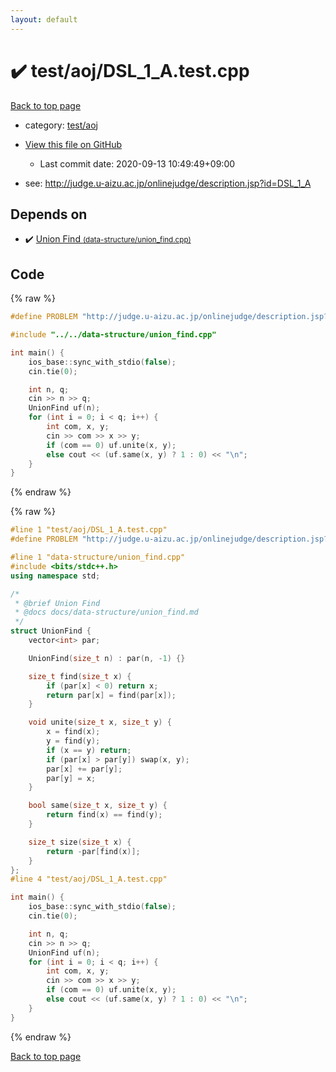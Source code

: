 ```yaml
---
layout: default
---
```


<!-- mathjax config similar to math.stackexchange -->
<script type="text/javascript" async
  src="https://cdnjs.cloudflare.com/ajax/libs/mathjax/2.7.5/MathJax.js?config=TeX-MML-AM_CHTML">
</script>
<script type="text/x-mathjax-config">
  MathJax.Hub.Config({
    TeX: { equationNumbers: { autoNumber: "AMS" }},
    tex2jax: {
      inlineMath: [ ['$','$'] ],
      processEscapes: true
    },
    "HTML-CSS": { matchFontHeight: false },
    displayAlign: "left",
    displayIndent: "2em"
  });
</script>

<script type="text/javascript" src="https://cdnjs.cloudflare.com/ajax/libs/jquery/3.4.1/jquery.min.js"></script>
<script src="https://cdn.jsdelivr.net/npm/jquery-balloon-js@1.1.2/jquery.balloon.min.js" integrity="sha256-ZEYs9VrgAeNuPvs15E39OsyOJaIkXEEt10fzxJ20+2I=" crossorigin="anonymous"></script>
<script type="text/javascript" src="../../../assets/js/copy-button.js"></script>
<link rel="stylesheet" href="../../../assets/css/copy-button.css" />


# :heavy_check_mark: test/aoj/DSL_1_A.test.cpp

<a href="../../../index.html">Back to top page</a>

* category: <a href="../../../index.html#0d0c91c0cca30af9c1c9faef0cf04aa9">test/aoj</a>
* <a href="{{ site.github.repository_url }}/blob/master/test/aoj/DSL_1_A.test.cpp">View this file on GitHub</a>
    - Last commit date: 2020-09-13 10:49:49+09:00


* see: <a href="http://judge.u-aizu.ac.jp/onlinejudge/description.jsp?id=DSL_1_A">http://judge.u-aizu.ac.jp/onlinejudge/description.jsp?id=DSL_1_A</a>


## Depends on

* :heavy_check_mark: <a href="../../../library/data-structure/union_find.cpp.html">Union Find <small>(data-structure/union_find.cpp)</small></a>


## Code

<a id="unbundled"></a>
{% raw %}
```cpp
#define PROBLEM "http://judge.u-aizu.ac.jp/onlinejudge/description.jsp?id=DSL_1_A"

#include "../../data-structure/union_find.cpp"

int main() {
    ios_base::sync_with_stdio(false);
    cin.tie(0);

    int n, q;
    cin >> n >> q;
    UnionFind uf(n);
    for (int i = 0; i < q; i++) {
        int com, x, y;
        cin >> com >> x >> y;
        if (com == 0) uf.unite(x, y);
        else cout << (uf.same(x, y) ? 1 : 0) << "\n";
    }
}
```
{% endraw %}

<a id="bundled"></a>
{% raw %}
```cpp
#line 1 "test/aoj/DSL_1_A.test.cpp"
#define PROBLEM "http://judge.u-aizu.ac.jp/onlinejudge/description.jsp?id=DSL_1_A"

#line 1 "data-structure/union_find.cpp"
#include <bits/stdc++.h>
using namespace std;

/*
 * @brief Union Find
 * @docs docs/data-structure/union_find.md
 */
struct UnionFind {
    vector<int> par;

    UnionFind(size_t n) : par(n, -1) {}

    size_t find(size_t x) {
        if (par[x] < 0) return x;
        return par[x] = find(par[x]);
    }

    void unite(size_t x, size_t y) {
        x = find(x);
        y = find(y);
        if (x == y) return;
        if (par[x] > par[y]) swap(x, y);
        par[x] += par[y];
        par[y] = x;
    }

    bool same(size_t x, size_t y) {
        return find(x) == find(y);
    }

    size_t size(size_t x) {
        return -par[find(x)];
    }
};
#line 4 "test/aoj/DSL_1_A.test.cpp"

int main() {
    ios_base::sync_with_stdio(false);
    cin.tie(0);

    int n, q;
    cin >> n >> q;
    UnionFind uf(n);
    for (int i = 0; i < q; i++) {
        int com, x, y;
        cin >> com >> x >> y;
        if (com == 0) uf.unite(x, y);
        else cout << (uf.same(x, y) ? 1 : 0) << "\n";
    }
}

```
{% endraw %}

<a href="../../../index.html">Back to top page</a>

